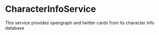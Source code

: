 # CharacterInfoService
This service provides opengraph and twitter cards from its character info database
